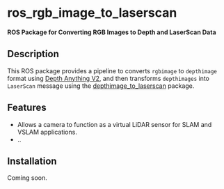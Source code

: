 # ros_rgb_image_to_laserscan

**ROS Package for Converting RGB Images to Depth and LaserScan Data**

## Description
This ROS package provides a pipeline to converts `rgbimage` to `depthimage` format using [Depth Anything V2](https://github.com/DepthAnything/Depth-Anything-V2), and then transforms `depthimages` into `LaserScan` message using the [depthimage_to_laserscan](https://github.com/ros-perception/depthimage_to_laserscan/tree/melodic-devel) package.

## Features
- Allows a camera to function as a virtual LiDAR sensor for SLAM and VSLAM applications.
- ..

## Installation

Coming soon.
